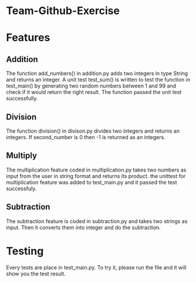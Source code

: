 # Team-Github-Exercise

# Features

## Addition

The function add_numbers() in addition.py adds two integers in type String and returns an integer. A unit test test_sum() is written to test the function in test_main() by generating two random numbers between 1 and 99 and check if it would return the right result. The function passed the unit test successfully.

## Division

The function division() in divison.py divides two integers and returns an integers. If second_number is 0 then -1 is returned as an integers.

## Multiply

The multiplication feature coded in multiplication.py takes two numbers as input from the user in string format and returns its product.
the unittest for multiplication feature was added to test_main.py and it passed the test successfuly.

## Subtraction

The subtraction feature is coded in subtraction.py and takes two strings as input. Then it converts them into integer and do the subtraction.

# Testing

Every tests are place in test_main.py. To try it, please run the file and it will show you the test result. 
